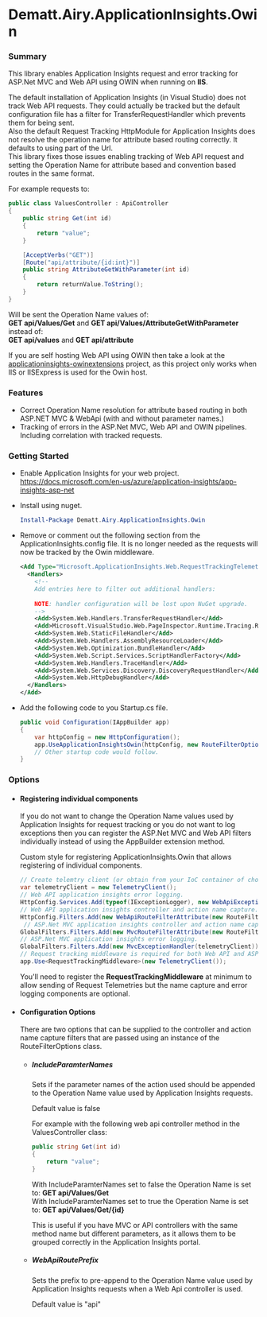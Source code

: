 # Dematt.Airy.ApplicationInsights.Owin #

### Summary ###
This library enables Application Insights request and error tracking for ASP.Net MVC and Web API using OWIN when running on **IIS**.

The default installation of Application Insights (in Visual Studio) does not track Web API requests.
They could actually be tracked but the default configuration file has a filter for TransferRequestHandler which prevents them for being sent.  
Also the default Request Tracking HttpModule for Application Insights does not resolve the operation name for attribute based routing correctly.  It defaults to using part of the Url.  
This library fixes those issues enabling tracking of Web API request and setting the Operation Name for attribute based and convention based routes in the same format.

For example requests to:

```C#
public class ValuesController : ApiController
{
    public string Get(int id)
    {
        return "value";
    }

    [AcceptVerbs("GET")]
    [Route("api/attribute/{id:int}")]
    public string AttributeGetWithParameter(int id)
    {
        return returnValue.ToString();
    }
}
```
Will be sent the Operation Name values of:  
**GET api/Values/Get** and **GET api/Values/AttributeGetWithParameter**  
instead of:  
**GET api/values** and **GET api/attribute**



If you are self hosting Web API using OWIN then take a look at the [applicationinsights-owinextensions](https://github.com/marcinbudny/applicationinsights-owinextensions) project, as this project only works when IIS or IISExpress is used for the Owin host.

### Features ###
  - Correct Operation Name resolution for attribute based routing in both ASP.NET MVC & WebApi (with and without parameter names.)
  - Tracking of errors in the ASP.Net MVC, Web API and OWIN pipelines. Including correlation with tracked requests.

### Getting Started ###
  - Enable Application Insights for your web project. 
    https://docs.microsoft.com/en-us/azure/application-insights/app-insights-asp-net
  - Install using nuget.

    ```Powershell
    Install-Package Dematt.Airy.ApplicationInsights.Owin
    ```
  - Remove or comment out the following section from the ApplicationInsights.config file.
    It is no longer needed as the requests will now be tracked by the Owin middleware.
    ```xml
    <Add Type="Microsoft.ApplicationInsights.Web.RequestTrackingTelemetryModule, Microsoft.AI.Web">
      <Handlers>
        <!-- 
        Add entries here to filter out additional handlers: 
        
        NOTE: handler configuration will be lost upon NuGet upgrade.
        -->
        <Add>System.Web.Handlers.TransferRequestHandler</Add>
        <Add>Microsoft.VisualStudio.Web.PageInspector.Runtime.Tracing.RequestDataHttpHandler</Add>
        <Add>System.Web.StaticFileHandler</Add>
        <Add>System.Web.Handlers.AssemblyResourceLoader</Add>
        <Add>System.Web.Optimization.BundleHandler</Add>
        <Add>System.Web.Script.Services.ScriptHandlerFactory</Add>
        <Add>System.Web.Handlers.TraceHandler</Add>
        <Add>System.Web.Services.Discovery.DiscoveryRequestHandler</Add>
        <Add>System.Web.HttpDebugHandler</Add>
      </Handlers>
    </Add>
    ```
  - Add the following code to you Startup.cs file.

    ```C#
    public void Configuration(IAppBuilder app)
    {
        var httpConfig = new HttpConfiguration();        
        app.UseApplicationInsightsOwin(httpConfig, new RouteFilterOptions(), new TelemetryClient());
        // Other startup code would follow.
    }
    ```

### Options ###

  - #### Registering individual components ####
    If you do not want to change the Operation Name values used by Application Insights for request tracking or you do not want to log exceptions then you can register the ASP.Net MVC and Web API filters individually instead of using the AppBuilder extension method.
    
    Custom style for registering ApplicationInsights.Owin that allows registering of individual components.

    ```C#
    // Create telemtry client (or obtain from your IoC container of choice.)
    var telemetryClient = new TelemetryClient();
    // Web API application insights error logging.
    HttpConfig.Services.Add(typeof(IExceptionLogger), new WebApiExceptionLogger(telemetryClient));
    // Web API application insights controller and action name capture.
    HttpConfig.Filters.Add(new WebApiRouteFilterAttribute(new RouteFilterOptions { IncludeParamterNames = false }));
     // ASP.Net MVC application insights controller and action name capture.
    GlobalFilters.Filters.Add(new MvcRouteFilterAttribute(new RouteFilterOptions { IncludeParamterNames = false }));
    // ASP.Net MVC application insights error logging.
    GlobalFilters.Filters.Add(new MvcExceptionHandler(telemetryClient));
    // Request tracking middleware is required for both Web API and ASP.Net
    app.Use<RequestTrackingMiddleware>(new TelemetryClient());
    ```

    You'll need to register the **RequestTrackingMiddleware** at minimum to allow sending of Request Telemetries but the name capture and error logging components are optional. 

  - #### Configuration Options ####
    There are two options that can be supplied to the controller and action name capture filters that are passed using an instance of the RouteFilterOptions class.
    - ##### IncludeParamterNames  #####
      Sets if the parameter names of the action used should be appended to the Operation Name value used by Application Insights requests.
      
      Default value is false

      For example with the following web api controller method in the ValuesController class:
      
      ```C#
      public string Get(int id)
      {
          return "value";
      }
      ```
       With IncludeParamterNames set to false the Operation Name is set to:
       **GET api/Values/Get**  
       With IncludeParamterNames set to true the Operation Name is set to:
       **GET api/Values/Get/\{id\}**

       This is useful if you have MVC or API controllers with the same method name but different parameters, as it allows them to be grouped correctly in the Application Insights portal.

    - ##### WebApiRoutePrefix  #####
      Sets the prefix to pre-append to the Operation Name value used by Application Insights requests when a Web Api controller is used.
      
      Default value is "api"